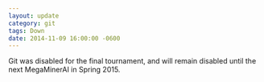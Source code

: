 ```yaml
---
layout: update
category: git
tags: Down
date: 2014-11-09 16:00:00 -0600
---
```


Git was disabled for the final tournament, and will remain disabled until the
next MegaMinerAI in Spring 2015.
